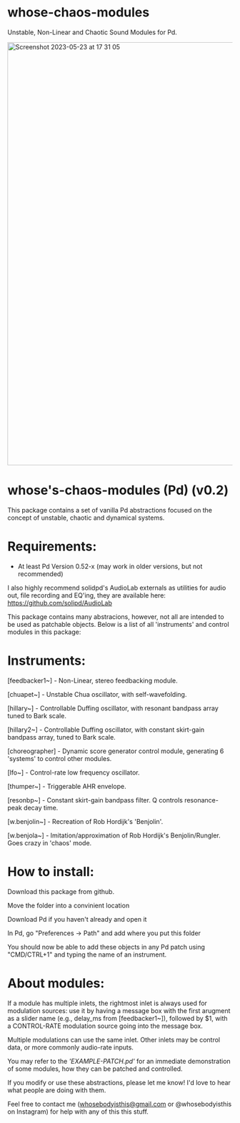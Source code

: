 # whose-chaos-modules
Unstable, Non-Linear and Chaotic Sound Modules for Pd.

<img width="948" alt="Screenshot 2023-05-23 at 17 31 05" src="https://github.com/whosebodyisthis/whose-chaos-modules/assets/133358060/5f2ea55c-fea6-40cc-a819-ba2c21d5a479">


whose's-chaos-modules (Pd) (v0.2)
========================================

This package contains a set of vanilla Pd abstractions focused on the concept of unstable,
chaotic and dynamical systems. 


Requirements:
=============
- At least Pd Version 0.52-x (may work in older versions, but not recommended)

I also highly recommend solidpd's AudioLab externals as utilities for audio out,
file recording and EQ'ing, they are available here: https://github.com/solipd/AudioLab

This package contains many abstracions, however, not all are intended to be used as patchable 
objects. Below is a list of all 'instruments' and control modules in this package:


Instruments:
============
[feedbacker1~] - Non-Linear, stereo feedbacking module.

[chuapet~] - Unstable Chua oscillator, with self-wavefolding.

[hillary~] - Controllable Duffing oscillator, with resonant bandpass array tuned to Bark scale.

[hillary2~] - Controllable Duffing oscillator, with constant skirt-gain bandpass array, tuned to Bark scale.

[choreographer] - Dynamic score generator control module, generating 6 'systems' to control other modules.

[lfo~] - Control-rate low frequency oscillator.

[thumper~] - Triggerable AHR envelope.

[resonbp~] - Constant skirt-gain bandpass filter. Q controls resonance-peak decay time.

[w.benjolin~] - Recreation of Rob Hordijk's 'Benjolin'.

[w.benjola~] - Imitation/approximation of Rob Hordijk's Benjolin/Rungler. Goes crazy in 'chaos' mode.


How to install:
=====
Download this package from github.

Move the folder into a convinient location 

Download Pd if you haven't already and open it

In Pd, go "Preferences -> Path" and add where you put this folder

You should now be able to add these objects in any Pd patch using "CMD/CTRL+1" and typing the name of an instrument.

About modules:
==============
If a module has multiple inlets, the rightmost inlet is always used for modulation sources: use it by having a message box
with the first arugment as a slider name (e.g., delay_ms from [feedbacker1~]), followed by $1, with a CONTROL-RATE 
modulation source going into the message box. 

Multiple modulations can use the same inlet. Other inlets may be control data, or more commonly audio-rate inputs. 

You may refer to the _'EXAMPLE-PATCH.pd'_ for an immediate demonstration of some modules, how they can be patched and controlled.

If you modify or use these abstractions, please let me know! I'd love to hear what people are doing with them.

Feel free to contact me (whosebodyisthis@gmail.com or @whosebodyisthis on Instagram) for help with any of this
this stuff.
